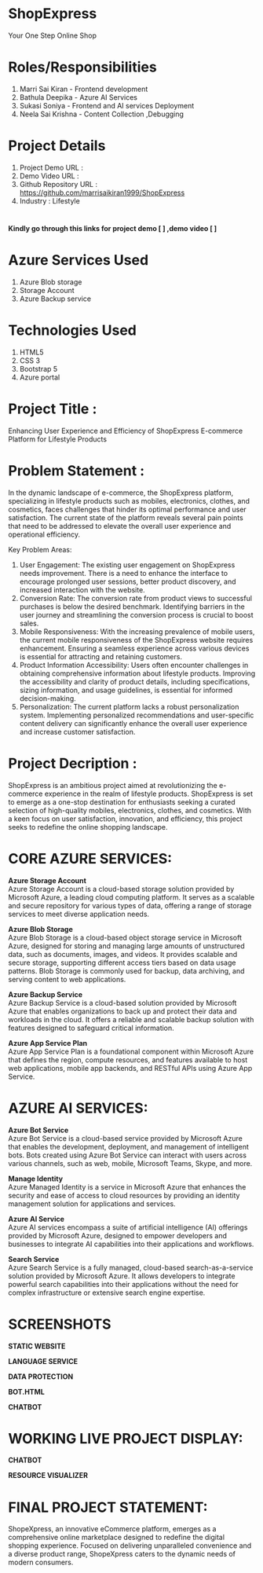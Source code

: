 # ShopExpress
Your One Step Online Shop
# Roles/Responsibilities
  1. Marri Sai Kiran    - Frontend development
  2. Bathula Deepika    - Azure AI Services
  3. Sukasi Soniya      - Frontend and AI services Deployment
  4. Neela Sai Krishna  - Content Collection ,Debugging
# Project Details 
1. Project Demo URL      : 
2. Demo Video URL        : 
3. Github Repository URL : https://github.com/marrisaikiran1999/ShopExpress
4. Industry              : Lifestyle     
# 
**Kindly go through this links for project demo [  ]  ,demo video [  ]**
# Azure Services Used 
  1. Azure Blob storage
  1. Storage Account
  1. Azure Backup service

# Technologies Used
   1.	HTML5
   2.	CSS 3
   3.	Bootstrap 5
   4.	Azure portal
# Project Title :
Enhancing User Experience and Efficiency of ShopExpress E-commerce Platform for Lifestyle Products
# Problem Statement :
In the dynamic landscape of e-commerce, the ShopExpress platform, specializing in lifestyle products such as mobiles, electronics, clothes, and cosmetics, faces challenges that hinder its optimal performance and user satisfaction. The current state of the platform reveals several pain points that need to be addressed to elevate the overall user experience and operational efficiency.

Key Problem Areas:

1. User Engagement: The existing user engagement on ShopExpress needs improvement. There is a need to enhance the interface to encourage prolonged user sessions, better product discovery, and increased interaction with the website.
2. Conversion Rate: The conversion rate from product views to successful purchases is below the desired benchmark. Identifying barriers in the user journey and streamlining the conversion process is crucial to boost sales.
3. Mobile Responsiveness: With the increasing prevalence of mobile users, the current mobile responsiveness of the ShopExpress website requires enhancement. Ensuring a seamless experience across various devices is essential for attracting and retaining customers.
4. Product Information Accessibility: Users often encounter challenges in obtaining comprehensive information about lifestyle products. Improving the accessibility and clarity of product details, including specifications, sizing information, and usage guidelines, is essential for informed decision-making.
5. Personalization: The current platform lacks a robust personalization system. Implementing personalized recommendations and user-specific content delivery can significantly enhance the overall user experience and increase customer satisfaction.

# Project Decription :

ShopExpress is an ambitious project aimed at revolutionizing the e-commerce experience in the realm of lifestyle products. ShopExpress is set to emerge as a one-stop destination for enthusiasts seeking a curated selection of high-quality mobiles, electronics, clothes, and cosmetics. With a keen focus on user satisfaction, innovation, and efficiency, this project seeks to redefine the online shopping landscape.

# CORE AZURE SERVICES:

**Azure Storage Account**<br>
Azure Storage Account is a cloud-based storage solution provided by Microsoft Azure, a leading cloud computing platform. It serves as a scalable and secure repository for various types of data, offering a range of storage services to meet diverse application needs.<br>


**Azure Blob Storage**<br>
 Azure Blob Storage is a cloud-based object storage service in Microsoft Azure, designed for storing and managing large amounts of unstructured data, such as documents, images, and videos. It provides scalable and secure storage, supporting different access tiers based on data usage patterns. Blob Storage is commonly used for backup, data archiving, and serving content to web applications.<br>
 
 
 
**Azure Backup Service**<br>
Azure Backup Service is a cloud-based solution provided by Microsoft Azure that enables organizations to back up and protect their data and workloads in the cloud. It offers a reliable and scalable backup solution with features designed to safeguard critical information.<br>


**Azure App Service Plan**<br>
Azure App Service Plan is a foundational component within Microsoft Azure that defines the region, compute resources, and features available to host web applications, mobile app backends, and RESTful APIs using Azure App Service.<br>


# AZURE AI SERVICES:
**Azure Bot Service**<br>
Azure Bot Service is a cloud-based service provided by Microsoft Azure that enables the development, deployment, and management of intelligent bots. Bots created using Azure Bot Service can interact with users across various channels, such as web, mobile, Microsoft Teams, Skype, and more.<br>

**Manage Identity**<br>
Azure Managed Identity is a service in Microsoft Azure that enhances the security and ease of access to cloud resources by providing an identity management solution for applications and services.<br>

**Azure AI Service**<br>
Azure AI services encompass a suite of artificial intelligence (AI) offerings provided by Microsoft Azure, designed to empower developers and businesses to integrate AI capabilities into their applications and workflows.<br>

**Search Service**<br>
Azure Search Service is a fully managed, cloud-based search-as-a-service solution provided by Microsoft Azure. It allows developers to integrate powerful search capabilities into their applications without the need for complex infrastructure or extensive search engine expertise.<br>



# SCREENSHOTS

**STATIC WEBSITE**

**LANGUAGE SERVICE**

**DATA PROTECTION**

**BOT.HTML**

**CHATBOT**

# WORKING LIVE PROJECT DISPLAY:


**CHATBOT**

**RESOURCE VISUALIZER**

# FINAL PROJECT STATEMENT:

ShopeXpress, an innovative eCommerce platform, emerges as a comprehensive online marketplace designed to redefine the digital shopping experience. Focused on delivering unparalleled convenience and a diverse product range, ShopeXpress caters to the dynamic needs of modern consumers.
